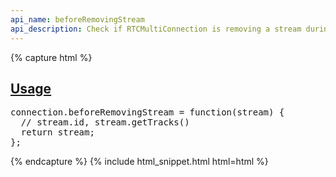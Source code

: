 ```yaml
---
api_name: beforeRemovingStream
api_description: Check if RTCMultiConnection is removing a stream during peer connection
---
```


{% capture html %}

  <section id="usage">
    <h2><a href="#usage">Usage</a></h2>
    <pre>
connection.beforeRemovingStream = function(stream) {
  // stream.id, stream.getTracks()
  return stream;
};
</pre>
  </section>

{% endcapture %}
{% include html_snippet.html html=html %}
